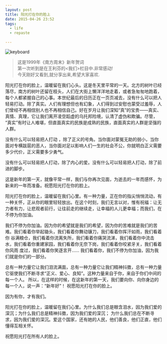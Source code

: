 ```yaml
---
layout: post
title: 阳光打在你的脸上
date: 2015-04-26 23:52
tags:
  - life 
  - repaste
  
---
```


![keyboard](http://ascii-table.com/img/keyboard-103P.png)  

>这是1999年《南方周末》新年贺词  
>第一次听到是在王利芬的<我们>栏目中.非常感动!  
>今天刚好又看到,就分享出来,希望大家喜欢. 

阳光打在你的脸上，温暖留在我们心头。这是冬天里平常的一天。北方的树叶已经落尽，南方的树叶还留在枝头，人们在大街上懒洋洋地走着，或者急匆匆地跑着， 每个人都紧握自己的心事。本世纪最后的日历正在一页页减去，没有什么可以把人轻易打动。除了真实。人们有理想但也有幻象，人们得到过安慰也蒙受过羞辱，人 们曾经不再相信别人也不再相信自己。好在岁月让我们深知“真”的宝贵——真实、真情、真理，它让我们离开凌空蹈虚的乌托邦险境，认清了虚伪和欺骗。尽管， “真实”有时让人难堪，但直面真实的民族是成熟的民族，直面真实的人群是坚强的人群。  

没有什么可以轻易把人打动 ，除了正义的号角。当你面对蒙冤无助的弱小，当你面对专横跋扈的恶人，当你面对足以影响人们一生的社会不公，你就明白正义需要多少代价，正义需要多少勇气。  

没有什么可以轻易把人打动，除了内心的爱。没有什么可以轻易把人打动，除了前进的脚步。  

这是新年的第一天，就像平常一样，我们与你再次见面，为逝去的一年而感怀，为新来的一年而准备。祝愿阳光打在你的脸上。  

阳光打在你的脸上，温暖留在我们心里。有一种力量，正在你的指尖悄悄流动，有一种关怀，正从你的眼里轻轻放出。在这个时刻，我们无言以对，惟有祝福：让无力者有力，让悲观者前行，让往前走的继续走，让幸福的人儿更幸福；而我们，在不停为你加油。  

我们不停为你加油。因为你的希望就是我们的希望，因为你的苦难就是我们的苦难。我们看着你举起锄头，我们看着你舞动镰刀，我们看着你挥汗如雨，我们看着你 谷满粮仓，我们看着你流离失所，我们看着你痛哭流涕，我们看着你中流击水，我们看着你重建家园，我们看着你无奈下岗，我们看着你咬紧牙关，我们看着你风雨 度过，我们看着你笑逐言开…… 我们看着你，我们不停为你加油，因为我们就是你们的一部分。   

总有一种力量它让我们泪流满面，总有一种力量它让我们精神抖擞，总有一种力量它驱使我们不断寻求“正义、爱心、良知”。这种力量来自于你，来自于你们中间的每一个人。 
所以，在这样的时候，在这新年的第一天，我们要向你、向你身边的每一个人，说一声：“新年好”！ 祝愿阳光打在你的脸上。  

因为有你，才有我们。  

阳光打在你的脸上，温暖留在我们心里。为什么我们总是眼含泪水，因为我们爱的深沉；为什么我们总是精神抖擞，因为我们爱的深沉； 为什么我们总在不断寻求，因为我们爱的深沉。爱这个国家，还有她的人民，他们善良，他们正直，他们懂得互相关怀。 

祝愿阳光打在所有人的脸上。